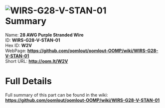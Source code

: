 
![WIRS-G28-V-STAN-01](https://github.com/oomlout/oomlout-OOMP/blob/master/parts/WIRS-G28-V-STAN-01/WIRS-G28-V-STAN-01_420.jpg)   
Summary
=================
  
Name: __28 AWG Purple Stranded Wire__    
ID: __WIRS-G28-V-STAN-01__   
Hex ID: __W2V__   
WebPage: __https://github.com/oomlout/oomlout-OOMP/wiki/WIRS-G28-V-STAN-01__   
Short URL: __http://oom.lt/W2V__   

Full Details
==========================
Full summary of this part can be found in the wiki:   
__https://github.com/oomlout/oomlout-OOMP/wiki/WIRS-G28-V-STAN-01__    

